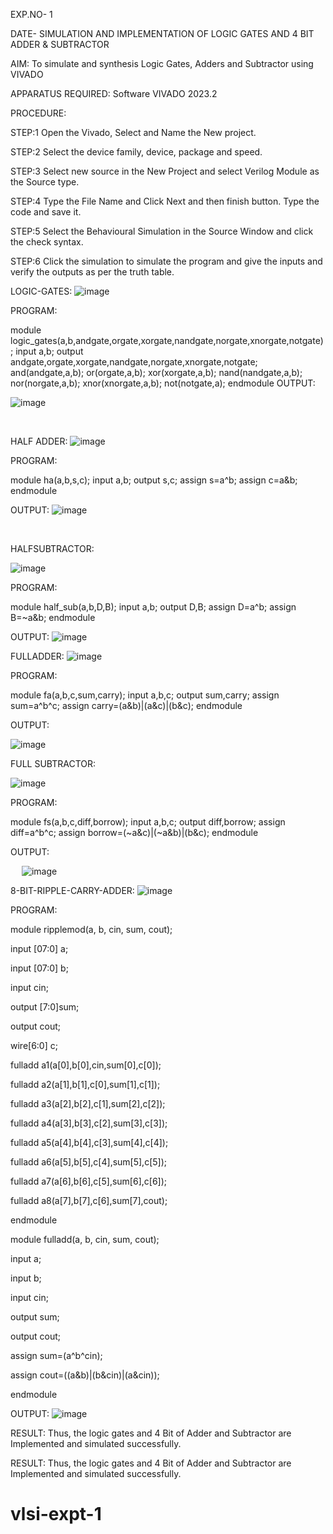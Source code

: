                                                                  

EXP.NO- 1                                                                                                            

DATE- 
                    SIMULATION AND IMPLEMENTATION OF LOGIC GATES AND 
                                           4 BIT ADDER & SUBTRACTOR 

AIM: To simulate and synthesis Logic Gates, Adders and Subtractor using VIVADO 

APPARATUS REQUIRED:  Software VIVADO 2023.2 

PROCEDURE: 


STEP:1 Open the Vivado, Select and Name the New project. 


STEP:2 Select the device family, device, package and speed. 


STEP:3 Select new source in the New Project and select Verilog Module as the Source type. 


STEP:4 Type the File Name and Click Next and then finish button. Type the code and save it. 


STEP:5 Select the Behavioural Simulation in the Source Window and click the check syntax. 

STEP:6 Click the simulation to simulate the program and give the inputs and verify the outputs as per the truth table.
 


LOGIC-GATES: 
![image](https://github.com/Varshakamaraj/vlsi-expt-1/assets/165577098/794730f5-6231-4cc0-8961-1cf159a66648)

                            

PROGRAM: 

module logic_gates(a,b,andgate,orgate,xorgate,nandgate,norgate,xnorgate,notgate);
input a,b;
output andgate,orgate,xorgate,nandgate,norgate,xnorgate,notgate;
and(andgate,a,b);
or(orgate,a,b);
xor(xorgate,a,b);
nand(nandgate,a,b);
nor(norgate,a,b);
xnor(xnorgate,a,b);
not(notgate,a);
endmodule
OUTPUT:       

![image](https://github.com/Varshakamaraj/vlsi-expt-1/assets/165577098/ecbc163a-4d4d-48e3-8601-c3ddcb2f19f5)

 


HALF ADDER: 
![image](https://github.com/Varshakamaraj/vlsi-expt-1/assets/165577098/45f0d3ac-3395-448f-80e2-03944e868266)



 

PROGRAM: 

module ha(a,b,s,c);
input a,b;
output s,c;
assign s=a^b;
assign c=a&b;
endmodule




OUTPUT:
![image](https://github.com/Varshakamaraj/vlsi-expt-1/assets/165577098/3194bb5e-a2da-4d95-a0fd-0e05c92b16cc)

 


HALFSUBTRACTOR: 


 ![image](https://github.com/Varshakamaraj/vlsi-expt-1/assets/165577098/e058dd1e-90b0-4d2a-b433-2def135c1a93)




PROGRAM: 

module half_sub(a,b,D,B);
input a,b; 
output D,B;
assign D=a^b; 
assign B=~a&b;
endmodule


OUTPUT:
 ![image](https://github.com/Varshakamaraj/vlsi-expt-1/assets/165577098/d90ff922-a4a6-4f67-8515-9534cefe4836)





FULLADDER: 
![image](https://github.com/Varshakamaraj/vlsi-expt-1/assets/165577098/c4706c35-f6a8-4b67-b923-a2e2ab651ea7)

 


PROGRAM: 

module fa(a,b,c,sum,carry);
input a,b,c; 
output sum,carry;
assign sum=a^b^c; 
assign carry=(a&b)|(a&c)|(b&c);
endmodule



OUTPUT:
 
 ![image](https://github.com/Varshakamaraj/vlsi-expt-1/assets/165577098/d772b24b-df54-418d-9573-d7858e14fbf7)









FULL SUBTRACTOR: 

![image](https://github.com/Varshakamaraj/vlsi-expt-1/assets/165577098/8fc7bb9c-c422-4533-9067-608660af10ba)

 

PROGRAM: 

module fs(a,b,c,diff,borrow);
input a,b,c;
output diff,borrow;
assign diff=a^b^c; 
assign borrow=(~a&c)|(~a&b)|(b&c); 
endmodule


OUTPUT:
 
 
![image](https://github.com/Varshakamaraj/vlsi-expt-1/assets/165577098/f61a348c-f122-46f8-b949-1ada3cf3ac36)


8-BIT-RIPPLE-CARRY-ADDER: 
![image](https://github.com/Varshakamaraj/vlsi-expt-1/assets/165577098/dbc780fe-5389-4873-9345-b4bfbb2bfebf)


 

PROGRAM: 


module ripplemod(a, b, cin, sum, cout);

input [07:0] a;

input [07:0] b;

input cin;

output [7:0]sum;

output cout;

wire[6:0] c;

fulladd a1(a[0],b[0],cin,sum[0],c[0]);

fulladd a2(a[1],b[1],c[0],sum[1],c[1]);

fulladd a3(a[2],b[2],c[1],sum[2],c[2]);

fulladd a4(a[3],b[3],c[2],sum[3],c[3]);

fulladd a5(a[4],b[4],c[3],sum[4],c[4]);

fulladd a6(a[5],b[5],c[4],sum[5],c[5]);

fulladd a7(a[6],b[6],c[5],sum[6],c[6]);

fulladd a8(a[7],b[7],c[6],sum[7],cout);

endmodule

 


module fulladd(a, b, cin, sum, cout);

input a;

input b;

input cin;

output sum;

output cout;

assign sum=(a^b^cin);

assign cout=((a&b)|(b&cin)|(a&cin));

endmodule

OUTPUT: 
 ![image](https://github.com/Varshakamaraj/vlsi-expt-1/assets/165577098/fa40aec2-c28b-483e-83cc-f657b734e428)
 
RESULT:
        Thus, the logic gates and 4 Bit of Adder and Subtractor are Implemented 
and simulated successfully.




RESULT:
        Thus, the logic gates and 4 Bit of Adder and Subtractor are Implemented 
and simulated successfully.

# vlsi-expt-1

